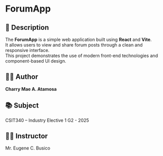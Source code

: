 # ForumApp

## 📘 Description
The **ForumApp** is a simple web application built using **React** and **Vite**.  
It allows users to view and share forum posts through a clean and responsive interface.  
This project demonstrates the use of modern front-end technologies and component-based UI design.

## 👩‍💻 Author
**Charry Mae A. Atamosa**

## 📚 Subject
CSIT340 – Industry Elective 1 G2 - 2025

## 🧑‍🏫 Instructor
Mr. Eugene C. Busico
